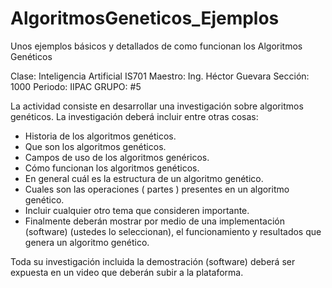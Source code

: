 # AlgoritmosGeneticos_Ejemplos
Unos ejemplos básicos y detallados de como funcionan los Algoritmos Genéticos



Clase: Inteligencia Artificial IS701
Maestro: Ing. Héctor Guevara
Sección: 1000 
Periodo: IIPAC
GRUPO: #5

La actividad consiste en desarrollar una  investigación sobre algoritmos genéticos. La investigación deberá incluir entre otras cosas:

- Historia de los algoritmos genéticos.
- Que son los algoritmos genéticos.
- Campos de uso de los algoritmos genéricos.
- Cómo funcionan los algoritmos genéticos.
- En general cuál es la estructura de un algoritmo genético.
- Cuales son las operaciones ( partes ) presentes en un algoritmo genético.
- Incluir cualquier otro tema que consideren importante.
- Finalmente deberán mostrar por medio de una implementación (software) (ustedes lo seleccionan), el funcionamiento y resultados que genera un algoritmo genético.

Toda su investigación incluida la demostración (software) deberá ser expuesta en un video que deberán subir a la plataforma.
